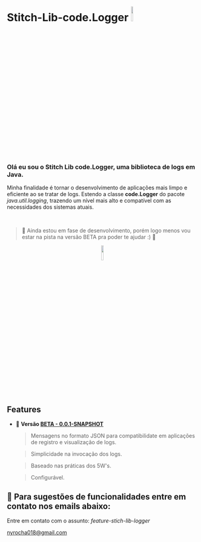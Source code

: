 # Stitch-Lib-code.Logger <img src="https://i.pinimg.com/originals/b2/5d/6b/b25d6bdc934ceafc2037b751ac0ad6c5.gif" height=10% width=10% /> 
<h3> Olá eu sou o Stitch Lib code.Logger, uma biblioteca de logs em Java. </h3>


  Minha finalidade é tornar o desenvolvimento de aplicações mais limpo e eficiente ao se tratar de logs. Estendo a classe <b>code.Logger</b> do pacote
 <i>java.util.logging</i>, trazendo um nível mais alto e compatível com as necessidades dos sistemas atuais.
  
<br>

>:construction: Ainda estou em fase de desenvolvimento, porém logo menos vou estar na pista na versão BETA pra poder te ajudar :) :construction: 

<div align=center>
<img src="https://www.icegif.com/wp-content/uploads/2021/11/icegif-993.gif" height=10% width=10% /> 
</div>

<h2> Features </h2>

  - :construction: <b>Versão <a href="https://github.com/devblack21/Stitch-Lib-Logger/packages/1500407?version=0.0.1-SNAPSHOT" target="_blank"> BETA - 0.0.1-SNAPSHOT </a></b>
  
     
     > Mensagens no formato JSON para compatibilidate em aplicações de registro e visualização de logs.
     
     > Simplicidade na invocação dos logs.
     
     > Baseado nas práticas dos 5W's.

     > Configurável.

## 📁 Para sugestões de funcionalidades entre em contato nos emails abaixo:

Entre em contato com o assunto: <i>feature-stich-lib-logger</i>

nyrocha018@gmail.com

